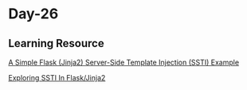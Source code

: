 <h1> Day-26 </h1> 

<h2> Learning Resource </h2> 


[A Simple Flask (Jinja2) Server-Side Template Injection (SSTI) Example](https://kleiber.me/blog/2021/10/31/python-flask-jinja2-ssti-example/)

[Exploring SSTI In Flask/Jinja2](https://blog.nvisium.com/p263)
